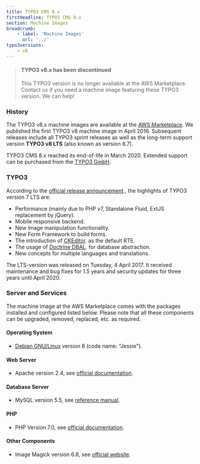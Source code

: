```yaml
---
title: TYPO3 CMS 8.x
firstHeadline: TYPO3 CMS 8.x
section: Machine Images
breadcrumb:
    - label: 'Machine Images'
      url: '../'
typo3versions:
    - v8
---
```


> #### TYPO3 v8.x has been **discontinued**
>
> This TYPO3 version is no longer available at the AWS Marketplace.
> Contact us if you need a machine image featuring these TYPO3 version. We can help!

### History

The TYPO3 v8.x machine images are available at the [AWS Marketplace](https://aws.amazon.com/marketplace/pp/prodview-lcn4cb7xt3oua). We published the first TYPO3 v8 machine image in April 2016. Subsequent releases include all TYPO3 sprint releases as well as the long-term support version **TYPO3 v8 LTS** (also known as version 8.7).

TYPO3 CMS 8.x reached its end-of-life in March 2020. Extended support can be purchased from the [TYPO3 GmbH](https://typo3.com).

### TYPO3

According to the [official release announcement](https://typo3.org/cms/release-news/typo3-8-release-notes/)., the highlights of TYPO3 version 7 LTS are:

* Performance (mainly due to PHP v7, Standalone Fluid, ExtJS replacement by jQuery).
* Mobile responsive backend.
* New image manipulation functionality.
* New Form Framework to build forms.
* The introduction of [CKEditor](http://ckeditor.com/). as the default RTE.
* The usage of [Doctrine DBAL](http://www.doctrine-project.org/projects/dbal.html). for database abstraction.
* New concepts for multiple languages and translations.

The LTS-version was released on Tuesday, 4 April 2017. It received maintenance and bug fixes for 1.5 years and security updates for three years until April 2020.

### Server and Services

The machine image at the AWS Marketplace comes with the packages installed and configured listed below. Please note that all these components can be upgraded, removed, replaced, etc. as required.

#### Operating System

* [Debian GNU/Linux](https://debian.org) version 8 (code name: "Jessie").

#### Web Server

* Apache version 2.4, see [official documentation](https://httpd.apache.org/docs/2.4/).

#### Database Server

* MySQL version 5.5, see [reference manual](https://dev.mysql.com/doc/refman/5.5/en/).

#### PHP

* PHP Version 7.0, see [official documentation](https://www.php.net/docs.php).

#### Other Components

* Image Magick version 6.8, see [official website](https://imagemagick.org/).
